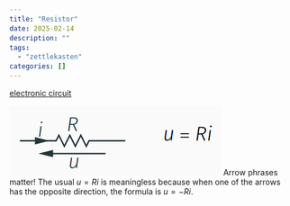 ```yaml
---
title: "Resistor"
date: 2025-02-14
description: ""
tags: 
  - "zettlekasten"
categories: []
---
```

[electronic circuit](electronic%20circuit)

![Pasted image 20221026205640](attachments/Pasted%20image%2020221026205640.png)
Arrow phrases matter! The usual $u = Ri$ is meaningless because when one of the arrows has the opposite direction, the formula is $u = -Ri$.